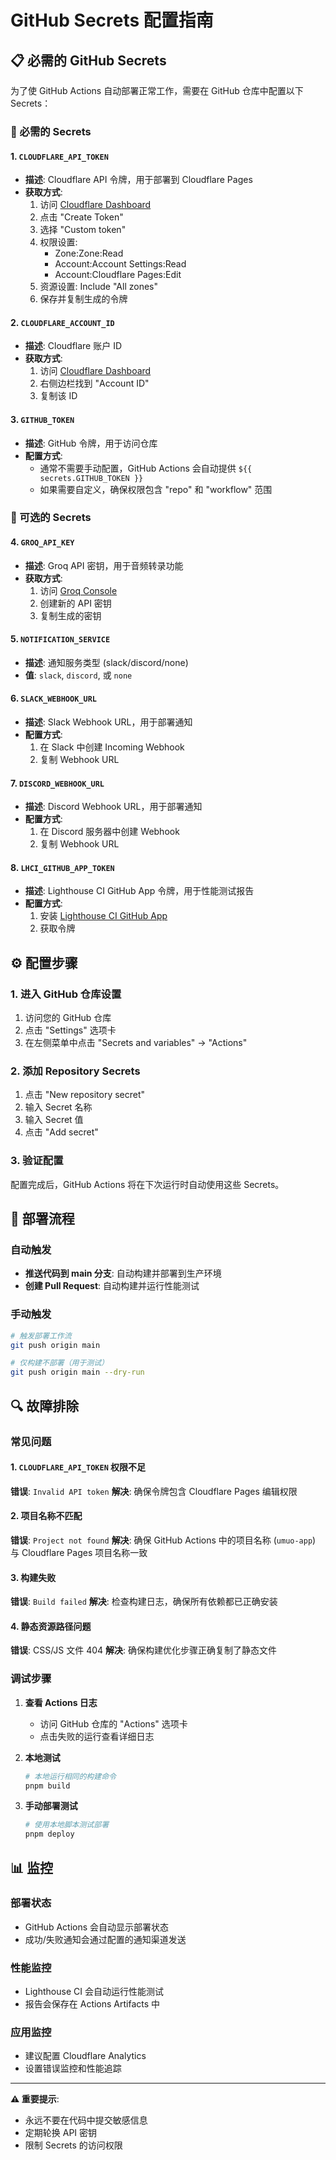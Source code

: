 # GitHub Secrets 配置指南

## 📋 必需的 GitHub Secrets

为了使 GitHub Actions 自动部署正常工作，需要在 GitHub 仓库中配置以下 Secrets：

### 🔑 必需的 Secrets

#### 1. `CLOUDFLARE_API_TOKEN`
- **描述**: Cloudflare API 令牌，用于部署到 Cloudflare Pages
- **获取方式**:
  1. 访问 [Cloudflare Dashboard](https://dash.cloudflare.com/profile/api-tokens)
  2. 点击 "Create Token"
  3. 选择 "Custom token"
  4. 权限设置:
     - Zone:Zone:Read
     - Account:Account Settings:Read
     - Account:Cloudflare Pages:Edit
  5. 资源设置: Include "All zones"
  6. 保存并复制生成的令牌

#### 2. `CLOUDFLARE_ACCOUNT_ID`
- **描述**: Cloudflare 账户 ID
- **获取方式**:
  1. 访问 [Cloudflare Dashboard](https://dash.cloudflare.com/)
  2. 右侧边栏找到 "Account ID"
  3. 复制该 ID

#### 3. `GITHUB_TOKEN`
- **描述**: GitHub 令牌，用于访问仓库
- **配置方式**: 
  - 通常不需要手动配置，GitHub Actions 会自动提供 `${{ secrets.GITHUB_TOKEN }}`
  - 如果需要自定义，确保权限包含 "repo" 和 "workflow" 范围

### 🤖 可选的 Secrets

#### 4. `GROQ_API_KEY`
- **描述**: Groq API 密钥，用于音频转录功能
- **获取方式**:
  1. 访问 [Groq Console](https://console.groq.com/keys)
  2. 创建新的 API 密钥
  3. 复制生成的密钥

#### 5. `NOTIFICATION_SERVICE`
- **描述**: 通知服务类型 (slack/discord/none)
- **值**: `slack`, `discord`, 或 `none`

#### 6. `SLACK_WEBHOOK_URL`
- **描述**: Slack Webhook URL，用于部署通知
- **配置方式**:
  1. 在 Slack 中创建 Incoming Webhook
  2. 复制 Webhook URL

#### 7. `DISCORD_WEBHOOK_URL`
- **描述**: Discord Webhook URL，用于部署通知
- **配置方式**:
  1. 在 Discord 服务器中创建 Webhook
  2. 复制 Webhook URL

#### 8. `LHCI_GITHUB_APP_TOKEN`
- **描述**: Lighthouse CI GitHub App 令牌，用于性能测试报告
- **配置方式**:
  1. 安装 [Lighthouse CI GitHub App](https://github.com/apps/lighthouse-ci)
  2. 获取令牌

## ⚙️ 配置步骤

### 1. 进入 GitHub 仓库设置
1. 访问您的 GitHub 仓库
2. 点击 "Settings" 选项卡
3. 在左侧菜单中点击 "Secrets and variables" → "Actions"

### 2. 添加 Repository Secrets
1. 点击 "New repository secret"
2. 输入 Secret 名称
3. 输入 Secret 值
4. 点击 "Add secret"

### 3. 验证配置
配置完成后，GitHub Actions 将在下次运行时自动使用这些 Secrets。

## 🚀 部署流程

### 自动触发
- **推送代码到 main 分支**: 自动构建并部署到生产环境
- **创建 Pull Request**: 自动构建并运行性能测试

### 手动触发
```bash
# 触发部署工作流
git push origin main

# 仅构建不部署（用于测试）
git push origin main --dry-run
```

## 🔍 故障排除

### 常见问题

#### 1. `CLOUDFLARE_API_TOKEN` 权限不足
**错误**: `Invalid API token`
**解决**: 确保令牌包含 Cloudflare Pages 编辑权限

#### 2. 项目名称不匹配
**错误**: `Project not found`
**解决**: 确保 GitHub Actions 中的项目名称 (`umuo-app`) 与 Cloudflare Pages 项目名称一致

#### 3. 构建失败
**错误**: `Build failed`
**解决**: 检查构建日志，确保所有依赖都已正确安装

#### 4. 静态资源路径问题
**错误**: CSS/JS 文件 404
**解决**: 确保构建优化步骤正确复制了静态文件

### 调试步骤

1. **查看 Actions 日志**
   - 访问 GitHub 仓库的 "Actions" 选项卡
   - 点击失败的运行查看详细日志

2. **本地测试**
   ```bash
   # 本地运行相同的构建命令
   pnpm build
   ```

3. **手动部署测试**
   ```bash
   # 使用本地脚本测试部署
   pnpm deploy
   ```

## 📊 监控

### 部署状态
- GitHub Actions 会自动显示部署状态
- 成功/失败通知会通过配置的通知渠道发送

### 性能监控
- Lighthouse CI 会自动运行性能测试
- 报告会保存在 Actions Artifacts 中

### 应用监控
- 建议配置 Cloudflare Analytics
- 设置错误监控和性能追踪

---

**⚠️ 重要提示**: 
- 永远不要在代码中提交敏感信息
- 定期轮换 API 密钥
- 限制 Secrets 的访问权限